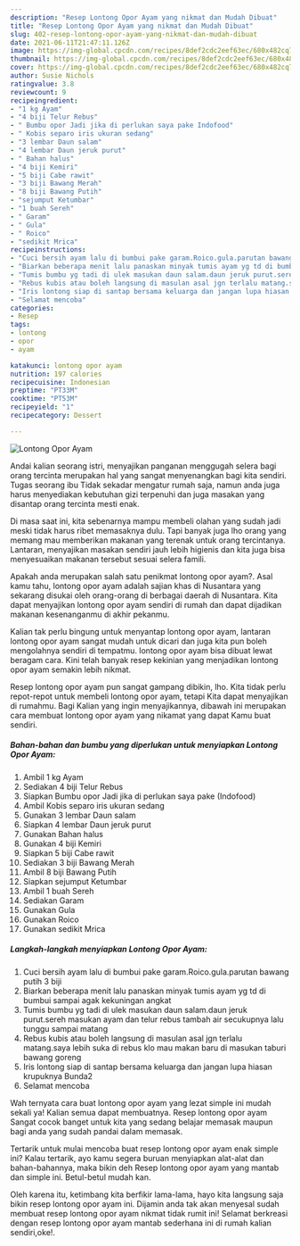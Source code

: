 ```yaml
---
description: "Resep Lontong Opor Ayam yang nikmat dan Mudah Dibuat"
title: "Resep Lontong Opor Ayam yang nikmat dan Mudah Dibuat"
slug: 402-resep-lontong-opor-ayam-yang-nikmat-dan-mudah-dibuat
date: 2021-06-11T21:47:11.126Z
image: https://img-global.cpcdn.com/recipes/8def2cdc2eef63ec/680x482cq70/lontong-opor-ayam-foto-resep-utama.jpg
thumbnail: https://img-global.cpcdn.com/recipes/8def2cdc2eef63ec/680x482cq70/lontong-opor-ayam-foto-resep-utama.jpg
cover: https://img-global.cpcdn.com/recipes/8def2cdc2eef63ec/680x482cq70/lontong-opor-ayam-foto-resep-utama.jpg
author: Susie Nichols
ratingvalue: 3.8
reviewcount: 9
recipeingredient:
- "1 kg Ayam"
- "4 biji Telur Rebus"
- " Bumbu opor Jadi jika di perlukan saya pake Indofood"
- " Kobis separo iris ukuran sedang"
- "3 lembar Daun salam"
- "4 lembar Daun jeruk purut"
- " Bahan halus"
- "4 biji Kemiri"
- "5 biji Cabe rawit"
- "3 biji Bawang Merah"
- "8 biji Bawang Putih"
- "sejumput Ketumbar"
- "1 buah Sereh"
- " Garam"
- " Gula"
- " Roico"
- "sedikit Mrica"
recipeinstructions:
- "Cuci bersih ayam lalu di bumbui pake garam.Roico.gula.parutan bawang putih 3 biji"
- "Biarkan beberapa menit lalu panaskan minyak tumis ayam yg td di bumbui sampai agak kekuningan angkat"
- "Tumis bumbu yg tadi di ulek masukan daun salam.daun jeruk purut.sereh masukan ayam dan telur rebus tambah air secukupnya lalu tunggu sampai matang"
- "Rebus kubis atau boleh langsung di masulan asal jgn terlalu matang.saya lebih suka di rebus klo mau makan baru di masukan taburi bawang goreng"
- "Iris lontong siap di santap bersama keluarga dan jangan lupa hiasan krupuknya Bunda2"
- "Selamat mencoba"
categories:
- Resep
tags:
- lontong
- opor
- ayam

katakunci: lontong opor ayam 
nutrition: 197 calories
recipecuisine: Indonesian
preptime: "PT33M"
cooktime: "PT53M"
recipeyield: "1"
recipecategory: Dessert

---
```



![Lontong Opor Ayam](https://img-global.cpcdn.com/recipes/8def2cdc2eef63ec/680x482cq70/lontong-opor-ayam-foto-resep-utama.jpg)

Andai kalian seorang istri, menyajikan panganan menggugah selera bagi orang tercinta merupakan hal yang sangat menyenangkan bagi kita sendiri. Tugas seorang ibu Tidak sekadar mengatur rumah saja, namun anda juga harus menyediakan kebutuhan gizi terpenuhi dan juga masakan yang disantap orang tercinta mesti enak.

Di masa  saat ini, kita sebenarnya mampu membeli olahan yang sudah jadi meski tidak harus ribet memasaknya dulu. Tapi banyak juga lho orang yang memang mau memberikan makanan yang terenak untuk orang tercintanya. Lantaran, menyajikan masakan sendiri jauh lebih higienis dan kita juga bisa menyesuaikan makanan tersebut sesuai selera famili. 



Apakah anda merupakan salah satu penikmat lontong opor ayam?. Asal kamu tahu, lontong opor ayam adalah sajian khas di Nusantara yang sekarang disukai oleh orang-orang di berbagai daerah di Nusantara. Kita dapat menyajikan lontong opor ayam sendiri di rumah dan dapat dijadikan makanan kesenanganmu di akhir pekanmu.

Kalian tak perlu bingung untuk menyantap lontong opor ayam, lantaran lontong opor ayam sangat mudah untuk dicari dan juga kita pun boleh mengolahnya sendiri di tempatmu. lontong opor ayam bisa dibuat lewat beragam cara. Kini telah banyak resep kekinian yang menjadikan lontong opor ayam semakin lebih nikmat.

Resep lontong opor ayam pun sangat gampang dibikin, lho. Kita tidak perlu repot-repot untuk membeli lontong opor ayam, tetapi Kita dapat menyajikan di rumahmu. Bagi Kalian yang ingin menyajikannya, dibawah ini merupakan cara membuat lontong opor ayam yang nikamat yang dapat Kamu buat sendiri.

<!--inarticleads1-->

##### Bahan-bahan dan bumbu yang diperlukan untuk menyiapkan Lontong Opor Ayam:

1. Ambil 1 kg Ayam
1. Sediakan 4 biji Telur Rebus
1. Siapkan  Bumbu opor Jadi jika di perlukan saya pake (Indofood)
1. Ambil  Kobis separo iris ukuran sedang
1. Gunakan 3 lembar Daun salam
1. Siapkan 4 lembar Daun jeruk purut
1. Gunakan  Bahan halus
1. Gunakan 4 biji Kemiri
1. Siapkan 5 biji Cabe rawit
1. Sediakan 3 biji Bawang Merah
1. Ambil 8 biji Bawang Putih
1. Siapkan sejumput Ketumbar
1. Ambil 1 buah Sereh
1. Sediakan  Garam
1. Gunakan  Gula
1. Gunakan  Roico
1. Gunakan sedikit Mrica




<!--inarticleads2-->

##### Langkah-langkah menyiapkan Lontong Opor Ayam:

1. Cuci bersih ayam lalu di bumbui pake garam.Roico.gula.parutan bawang putih 3 biji
1. Biarkan beberapa menit lalu panaskan minyak tumis ayam yg td di bumbui sampai agak kekuningan angkat
1. Tumis bumbu yg tadi di ulek masukan daun salam.daun jeruk purut.sereh masukan ayam dan telur rebus tambah air secukupnya lalu tunggu sampai matang
1. Rebus kubis atau boleh langsung di masulan asal jgn terlalu matang.saya lebih suka di rebus klo mau makan baru di masukan taburi bawang goreng
1. Iris lontong siap di santap bersama keluarga dan jangan lupa hiasan krupuknya Bunda2
1. Selamat mencoba




Wah ternyata cara buat lontong opor ayam yang lezat simple ini mudah sekali ya! Kalian semua dapat membuatnya. Resep lontong opor ayam Sangat cocok banget untuk kita yang sedang belajar memasak maupun bagi anda yang sudah pandai dalam memasak.

Tertarik untuk mulai mencoba buat resep lontong opor ayam enak simple ini? Kalau tertarik, ayo kamu segera buruan menyiapkan alat-alat dan bahan-bahannya, maka bikin deh Resep lontong opor ayam yang mantab dan simple ini. Betul-betul mudah kan. 

Oleh karena itu, ketimbang kita berfikir lama-lama, hayo kita langsung saja bikin resep lontong opor ayam ini. Dijamin anda tak akan menyesal sudah membuat resep lontong opor ayam nikmat tidak rumit ini! Selamat berkreasi dengan resep lontong opor ayam mantab sederhana ini di rumah kalian sendiri,oke!.

